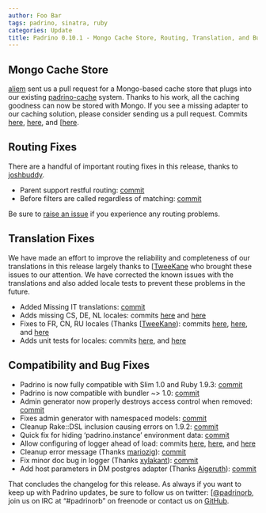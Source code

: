 ```yaml
---
author: Foo Bar
tags: padrino, sinatra, ruby
categories: Update
title: Padrino 0.10.1 - Mongo Cache Store, Routing, Translation, and Bug Fixes
---
```


## Mongo Cache Store

[aliem](https://github.com/aliem) sent us a pull request for a Mongo-based cache store that plugs into our existing
[padrino-cache](http://www.padrinorb.com/guides/padrino-cache) system. Thanks to his work, all the caching goodness can
now be stored with Mongo. If you see a missing adapter to our caching solution, please consider sending us a pull
request. Commits [here](https://github.com/padrino/padrino-framework/commit/2d69af735367879bcd65b85c994c235d1d68e244),
[here](https://github.com/padrino/padrino-framework/commit/a6da03ca2e1311dd7a8b8f1175be39009b0ecccb), and
[[here](https://github.com/padrino/padrino-framework/commit/80a74af0231496904d09ab715d81105f158c738f]).


## Routing Fixes

There are a handful of important routing fixes in this release, thanks to [joshbuddy](https://github.com/joshbuddy).


- Parent support restful routing:
  [commit](https://github.com/padrino/padrino-framework/commit/44870a8cd5a047478378b71f94d3d9feba801141])
- Before filters are called regardless of matching:
  [commit](https://github.com/padrino/padrino-framework/commit/4afab7c7385d74a6c44801cb12c20981f23059c8])


Be sure to [raise an issue](https://github.com/padrino/padrino-framework/issues) if you experience any routing problems.


## Translation Fixes

We have made an effort to improve the reliability and completeness of our translations in this release largely thanks to
[[TweeKane](https://github.com/TweeKane]) who brought these issues to our attention. We have corrected the known issues
with the translations and also added locale tests to prevent these problems in the future.


- Added Missing IT translations:
  [commit](https://github.com/padrino/padrino-framework/commit/b3edab9b62c8a7fee248184c26757d5380a1e39e])
- Adds missing CS, DE, NL locales: commits
  [here](https://github.com/padrino/padrino-framework/commit/db78dc2ae482ebd7217568afcef3e8a48506607b]) and
  [here](https://github.com/padrino/padrino-framework/commit/a71bff4ef5b346b62bc6d5c259c3fcef46f08a61])
- Fixes to FR, CN, RU locales (Thanks [[TweeKane](https://github.com/TweeKane])): commits
  [here](https://github.com/padrino/padrino-framework/commit/38a2d1b5a7ae8d33f7b51d79a406e8708e547a65]),
  [here](https://github.com/padrino/padrino-framework/commit/7dd6dfde011515f0824d206983bcb78865644ab4]), and
  [here](https://github.com/padrino/padrino-framework/commit/0da9c06ecd9b5679c585376177acb4931cbc8c38])
- Adds unit tests for locales: commits
  [here](https://github.com/padrino/padrino-framework/commit/17873849d0a70f4087155b035ece523df10131be]), and
  [here](https://github.com/padrino/padrino-framework/commit/2fd84e43933163f282ecedbfd76a1bc6c1677628])


## Compatibility and Bug Fixes

- Padrino is now fully compatible with Slim 1.0 and Ruby 1.9.3:
  [commit](https://github.com/padrino/padrino-framework/commit/b6dcc164607a77eb3242ed61fc5fd1e1a33c52df])
- Padrino is now compatible with bundler ~> 1.0:
  [commit](https://github.com/padrino/padrino-framework/commit/cb5927ba3e829cb14e943b6cb447945553f1c676])
- Admin generator now properly destroys access control when removed:
  [commit](https://github.com/padrino/padrino-framework/commit/3f6fb6b5bca23a1f99eb8f944c557cdc159490d4])
- Fixes admin generator with namespaced models:
  [commit](https://github.com/padrino/padrino-framework/commit/cdca24436826676edac530c1a15fe5d2ba74402b])
- Cleanup Rake::DSL inclusion causing errors on 1.9.2:
  [commit](https://github.com/padrino/padrino-framework/commit/af8aa97cf5fb9702f50e6e57223de60e0f603b72])
- Quick fix for hiding ‘padrino.instance’ environment data:
  [commit](https://github.com/padrino/padrino-framework/commit/20eb22907dc97cfdb8d3d8af1903d5165bef5250])
- Allow configuring of logger ahead of load: commits
  [here](https://github.com/padrino/padrino-framework/commit/2d877931fcdb7902dd126b5e164d52e12964cf89]),
  [here](https://github.com/padrino/padrino-framework/commit/e3ff9ca75888cb6fa052a3b24131f0c2542337a4]), and
  [here](https://github.com/padrino/padrino-framework/commit/cce0719d2fff58e518788c639b7d15f4b66e633c])
- Cleanup error message (Thanks [mariozig](https://github.com/mariozig)):
  [commit](https://github.com/padrino/padrino-framework/commit/cd2b14345f97794806293c8317bb6ff5570e1891])
- Fix minor doc bug in logger (Thanks [xylakant](https://github.com/Xylakant)):
  [commit](https://github.com/padrino/padrino-framework/commit/d9926a59dcb7c2526ba760143f5c0b5a1cb80273])
- Add host parameters in DM postgres adapter (Thanks [Aigeruth](https://github.com/Aigeruth)):
  [commit](https://github.com/padrino/padrino-framework/commit/7e35bdecc19e1f32f974ae6103cd6a504a91fc03])


That concludes the changelog for this release. As always if you want to keep up with Padrino updates, be sure to follow
us on twitter: [[@padrinorb](http://twitter.com/#!/padrinorb]), join us on IRC at “#padrinorb” on freenode or contact us
on [GitHub](https://github.com/padrino/padrino-framework/issues).

